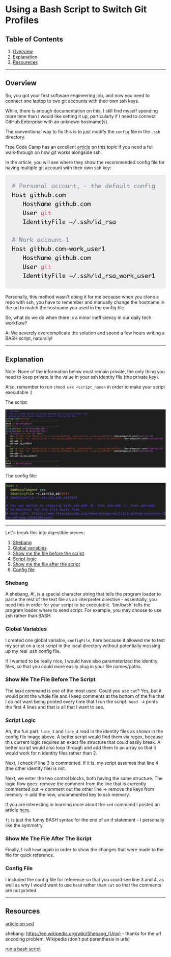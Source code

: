 # Using a Bash Script to Switch Git Profiles

## Table of Contents

1. [Overview](#overview)
2. [Explanation](#explanation)
3. [Resoureces](#resoureces)

---

## Overview

So, you got your first software engineering job, and now you need to connect one laptop to two git accounts with their own ssh keys.

While, there is enough documentation on this, I still find myself spending more time than I would like setting it up, particularly if I need to connect GitHub Enterprise with an unknown hostname(s).

The conventional way to fix this is to just modify the <code>config</code> file in the <code>.ssh</code> directory.

Free Code Camp has an excellent [article](https://www.freecodecamp.org/news/manage-multiple-github-accounts-the-ssh-way-2dadc30ccaca/) on this topic if you need a full walk-through on how git works alongside ssh.

In the article, you will see where they show the recommended config file for having multiple git account with their own ssh key:

![normal config file](normalConfig.png)

Personally, this method wasn't doing it for me because when you clone a repo with ssh, you have to remember and manually change the hostname in the url to match the hostname you used in the config file.

So, what do we do when there is a minor inefficiency in our daily tech workflow?

A: We severely overcomplicate the solution and spend a few hours writing a BASH script, naturally!

---

## Explanation

Note: None of the information below must remain private, the only thing you need to keep private is the value in your ssh identity file (the private key).

Also, remember to run <code>chmod u+x &lt;script_name&gt;</code> in order to make your script executable :)

The script:

![bash script](bashScript.png)

The config file:

![config](config.png)

---

Let's break this into digestible pieces:

1. [Shebang](#shebang)
2. [Global variables](#global-variables)
3. [Show me the file before the script](#show-me-the-file-before-the-script)
4. [Script logic](#script-logic)
5. [Show me the file after the script](#show-me-the-file-after-the-script)
6. [Config file](#config-file)

### Shebang

A shebang, #!, is a special character string that tells the program loader to parse the rest of the text file as an interpreter directive - essentially, you need this in order for your script to be executable. 'bin/bash' tells the program loader where to send script. For example, you may choose to use zsh rather than BASH.

### Global Variables

I created one global variable, <code>configFile</code>, here because it allowed me to test my script on a test script in the local directory without potentially messing up my real .ssh config file.

If I wanted to be really nice, I would have also parameterized the identity files, so that you could more easily plug in your file names/paths.

### Show Me The File Before The Script

The <code>head</code> command is one of the most used. Could you use <code>cat</code>? Yes, but it would print the whole file and I keep comments at the bottom of the file that I do not want being printed every time that I run the script. <code>head -4</code> prints the first 4 lines and that is all that I want to see.

### Script Logic

Ah, the fun part. <code>line_3</code> and <code>line_4</code> read in the identity files as shown in the config file image above. A better script would find them via regex, because this current logic requires an exact file structure that could easily break. A better script would also loop through and add them to an array so that it would work for n identity files rather than 2.

Next, I check if line 3 is commented. If it is, my script assumes that line 4 (the other identity file) is not.

Next, we enter the two control blocks, both having the same structure. The logic flow goes: remove the comment from the line that is currently commented out -> comment out the other line -> remove the keys from memory -> add the new, uncommented key to ssh memory.

If you are interesting in learning more about the <code>sed</code> command I posted an article [here](https://www.linkedin.com/pulse/perfectionists-need-learn-sed-bennett-gould/).

<code>fi</code> is just the funny BASH syntax for the end of an if statement - I personally like the symmetry.

### Show Me The File After The Script

Finally, I call <code>head</code> again in order to show the changes that were made to the file for quick reference.

### Config File

I included the config file for reference so that you could see line 3 and 4, as well as why I would want to use <code>head</code> rather than <code>cat</code> so that the comments are not printed.

---

## Resources

[article on sed](https://www.linkedin.com/pulse/perfectionists-need-learn-sed-bennett-gould/)

shebang: https://en.wikipedia.org/wiki/Shebang_(Unix) - thanks for the url encoding problem, Wikipedia (don't put parenthesis in urls)

[run a bash script](https://ss64.com/osx/syntax-shellscript.html)
